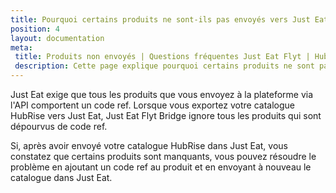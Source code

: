 ```yaml
---
title: Pourquoi certains produits ne sont-ils pas envoyés vers Just Eat ?
position: 4
layout: documentation
meta:
 title: Produits non envoyés | Questions fréquentes Just Eat Flyt | HubRise
 description: Cette page explique pourquoi certains produits ne sont pas envoyés à Just Eat lorsque vous envoyez le catalogue sur la plateforme.
---
```


Just Eat exige que tous les produits que vous envoyez à la plateforme via l'API comportent un code ref. Lorsque vous exportez votre catalogue HubRise vers Just Eat, Just Eat Flyt Bridge ignore tous les produits qui sont dépourvus de code ref.

Si, après avoir envoyé votre catalogue HubRise dans Just Eat, vous constatez que certains produits sont manquants, vous pouvez résoudre le problème en ajoutant un code ref au produit et en envoyant à nouveau le catalogue dans Just Eat.
